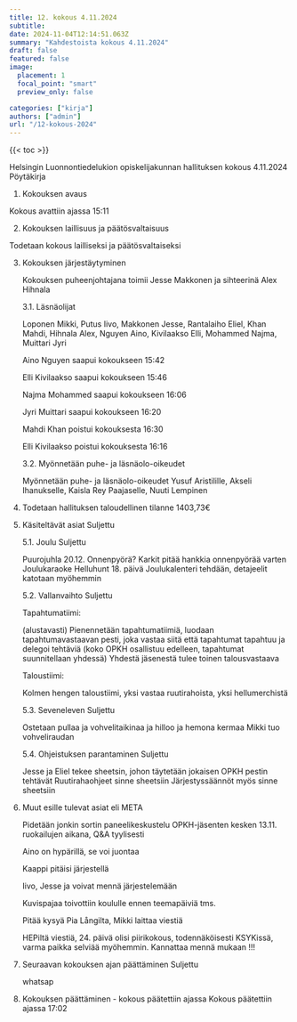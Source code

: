 ```yaml
---
title: 12. kokous 4.11.2024
subtitle: 
date: 2024-11-04T12:14:51.063Z
summary: "Kahdestoista kokous 4.11.2024"
draft: false
featured: false
image:
  placement: 1
  focal_point: "smart"
  preview_only: false

categories: ["kirja"]
authors: ["admin"]
url: "/12-kokous-2024"
---
```

{{< toc >}}

Helsingin Luonnontiedelukion opiskelijakunnan hallituksen kokous 4.11.2024
Pöytäkirja


1. Kokouksen avaus 

Kokous avattiin ajassa 15:11

2. Kokouksen laillisuus ja päätösvaltaisuus

Todetaan kokous lailliseksi ja päätösvaltaiseksi

3. Kokouksen järjestäytyminen

	Kokouksen puheenjohtajana toimii Jesse Makkonen ja sihteerinä Alex Hihnala

	3.1. Läsnäolijat

	Loponen Mikki, Putus Iivo, Makkonen Jesse, Rantalaiho Eliel, Khan Mahdi, Hihnala Alex, Nguyen Aino, Kivilaakso Elli, Mohammed Najma, Muittari Jyri

	Aino Nguyen saapui kokoukseen 15:42

	Elli Kivilaakso saapui kokoukseen 15:46

	Najma Mohammed saapui kokoukseen 16:06

	Jyri Muittari saapui kokoukseen 16:20

	Mahdi Khan poistui kokouksesta 16:30

	Elli Kivilaakso poistui kokouksesta 16:16

	3.2. Myönnetään puhe- ja läsnäolo-oikeudet

	Myönnetään puhe- ja läsnäolo-oikeudet Yusuf Aristilille, Akseli Ihanukselle, Kaisla Rey Paajaselle, Nuuti Lempinen

4. Todetaan hallituksen taloudellinen tilanne 1403,73€

5. Käsiteltävät asiat Suljettu

	5.1. Joulu Suljettu

	Puurojuhla 20.12. 
	Onnenpyörä?
	Karkit pitää hankkia onnenpyörää varten 
	Joulukaraoke
	Helluhunt 18. päivä 
	Joulukalenteri tehdään, detajeelit katotaan myöhemmin

	5.2. Vallanvaihto Suljettu

	Tapahtumatiimi:

	(alustavasti) Pienennetään tapahtumatiimiä, luodaan tapahtumavastaavan pesti, joka vastaa siitä että tapahtumat tapahtuu ja delegoi tehtäviä (koko OPKH osallistuu edelleen, tapahtumat suunnitellaan yhdessä)
	Yhdestä jäsenestä tulee toinen talousvastaava

	Taloustiimi:

	Kolmen hengen taloustiimi, yksi vastaa ruutirahoista, yksi hellumerchistä

	5.3. Seveneleven Suljettu

	Ostetaan pullaa ja vohvelitaikinaa ja hilloo ja hemona kermaa 
	Mikki tuo vohveliraudan 

	5.4. Ohjeistuksen parantaminen Suljettu

	Jesse ja Eliel tekee sheetsin, johon täytetään jokaisen OPKH pestin tehtävät 
	Ruutirahaohjeet sinne sheetsiin
	Järjestyssäännöt myös sinne sheetsiin

6. Muut esille tulevat asiat eli META

	Pidetään jonkin sortin paneelikeskustelu OPKH-jäsenten kesken 13.11. ruokailujen aikana, Q&A tyylisesti 

	Aino on hypärillä, se voi juontaa

	Kaappi pitäisi järjestellä

	Iivo, Jesse ja  voivat mennä järjestelemään

	Kuvispajaa toivottiin koululle ennen teemapäiviä tms.

	Pitää kysyä Pia Långilta, Mikki laittaa viestiä 
	
	HEPiltä viestiä, 24. päivä olisi piirikokous, todennäköisesti KSYKissä, varma paikka selviää myöhemmin. Kannattaa mennä mukaan !!! 

7. Seuraavan kokouksen ajan päättäminen Suljettu

	whatsap  

8. Kokouksen päättäminen - kokous päätettiin ajassa 
Kokous päätettiin ajassa 17:02 
